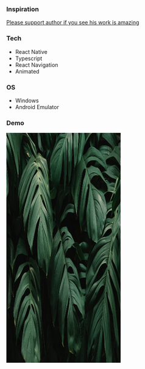 ### Inspiration

[Please support author if you see his work is amazing](<https://www.figma.com/file/54z1e09UxAPzSQfxkmR5SJ/Mobile-app---Hotel-Booking-(Community)?type=design&node-id=336-258&mode=design&t=p0OMREyZL8iVB1Qc-0>)

### Tech

- React Native
- Typescript
- React Navigation
- Animated

### OS

- Windows
- Android Emulator

### Demo

<p>
<img src="/assets/images/banner_bg.jpg" width="300" height="600"/>
</p>
<!-- ![Alt text](/assets/display/Screenshot_1687750277.png)
![Alt text](/assets/display/Screenshot_1687750288.png)
![Alt text](/assets/display/Screenshot_1687750297.png)
![Alt text](/assets/display/Screenshot_1687750304.png)
![Alt text](/assets/display/Screenshot_1687750320.png) -->
